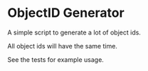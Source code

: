 # ObjectID Generator

A simple script to generate a lot of object ids.

All object ids will have the same time.

See the tests for example usage.

